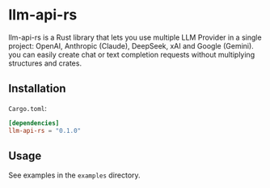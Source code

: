 # llm-api-rs

llm-api-rs is a Rust library that lets you use multiple LLM Provider in a single project: OpenAI, Anthropic (Claude), DeepSeek, xAI and Google (Gemini). you can easily create chat or text completion requests without multiplying structures and crates.

## Installation

`Cargo.toml`:
```toml
[dependencies]
llm-api-rs = "0.1.0"
```

## Usage

See examples in the `examples` directory.
